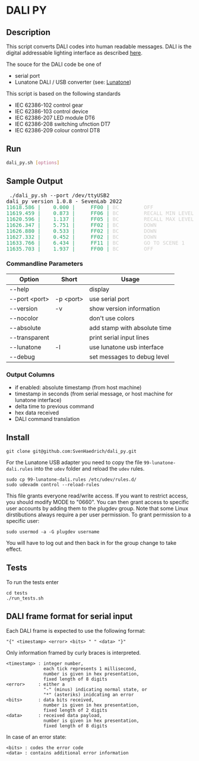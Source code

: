 # DALI PY

## Description

This script converts DALI codes into human readable messages. DALI is the digital addressable lighting interface as described [here](https://www.dali-alliance.org).

The souce for the DALI code be one of
* serial port
* Lunatone DALI / USB converter (see: [Lunatone](https://www.lunatone.com/produkt/dali-usb/))

This script is based on the following standards
* IEC 62386-102 control gear
* IEC 62386-103 control device
* IEC 62386-207 LED module DT6
* IEC 62386-208 switching ufnction DT7
* IEC 62386-209 colour control DT8

## Run

```bash
dali_py.sh [options]
```

## Sample Output

<pre> ./dali_py.sh --port /dev/ttyUSB2
dali_py version 1.0.8 - SevenLab 2022
<font color="#26A269">11618.586 |    0.000 |     FF00 | </font><font color="#D0CFCC">BC        OFF</font>
<font color="#26A269">11619.459 |    0.873 |     FF06 | </font><font color="#D0CFCC">BC        RECALL MIN LEVEL</font>
<font color="#26A269">11620.596 |    1.137 |     FF05 | </font><font color="#D0CFCC">BC        RECALL MAX LEVEL</font>
<font color="#26A269">11626.347 |    5.751 |     FF02 | </font><font color="#D0CFCC">BC        DOWN</font>
<font color="#26A269">11626.880 |    0.533 |     FF02 | </font><font color="#D0CFCC">BC        DOWN</font>
<font color="#26A269">11627.332 |    0.452 |     FF02 | </font><font color="#D0CFCC">BC        DOWN</font>
<font color="#26A269">11633.766 |    6.434 |     FF11 | </font><font color="#D0CFCC">BC        GO TO SCENE 1</font>
<font color="#26A269">11635.703 |    1.937 |     FF00 | </font><font color="#D0CFCC">BC        OFF</font>
</pre>

### Commandline Parameters

| Option        | Short      | Usage                        |
|---------------|------------|------------------------------|
|--help         |            | display                      |
|--port \<port> | -p \<port> | use serial port              |
|--version      | -v         | show version information     |
|--nocolor      |            | don\'t use colors            |
|--absolute     |            | add stamp with absolute time |
|--transparent  |            | print serial input lines     |
|--lunatone     | -l         | use lunatone usb interface   |
|--debug        |            | set messages to debug level  |

### Output Columns
  
* if enabled: absolute timestamp (from host machine)
* timestamp in seconds (from serial message, or host machine for lunatone interface)
* delta time to previous command
* hex data received
* DALI command translation

## Install
```
git clone git@github.com:SvenHaedrich/dali_py.git
```
For the Lunatone USB adapter you need to copy the file `99-lunatone-dali.rules` into the `udev` folder
and reload the `udev` rules.

```
sudo cp 99-lunatone-dali.rules /etc/udev/rules.d/
sudo udevadm control --reload-rules
```
This file grants everyone read/write access.  If you want to restrict access,
you should modify MODE to "0660".  You can then grant access to specific user
accounts by adding them to the plugdev group. Note that some Linux dirstibutions always require a per user permission. To grant permission to a specific user:
```
sudo usermod -a -G plugdev username
```
You will have to log out and then back in for the group change to take effect.

## Tests

To run the tests enter
```
cd tests
./run_tests.sh
```

## DALI frame format for serial input
  
Each DALI frame is expected to use the following format:
```
"{" <timestamp> <error> <bits> " " <data> "}"
```
Only information framed by curly braces is interpreted. <br/>
```
<timestamp> : integer number, 
              each tick represents 1 millisecond, 
              number is given in hex presentation, 
              fixed length of 8 digits
<error>     : either a 
              "-" (minus) indicating normal state, or 
              "*" (asteriks) inidcating an error
<bits>      : data bits received, 
              number is given in hex presentation, 
              fixed length of 2 digits
<data>      : received data payload, 
              number is given in hex presentation, 
              fixed length of 8 digits
```
In case of an error state:<br/>
```
<bits> : codes the error code
<data> : contains additional error information
```   
